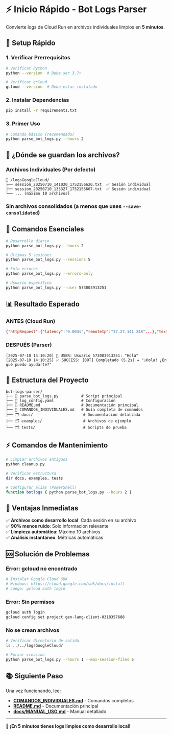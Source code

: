 # ⚡ Inicio Rápido - Bot Logs Parser

Convierte logs de Cloud Run en archivos individuales limpios en **5 minutos**.

## 🚀 **Setup Rápido**

### **1. Verificar Prerrequisitos**
```bash
# Verificar Python
python --version  # Debe ser 3.7+

# Verificar gcloud
gcloud --version  # Debe estar instalado
```

### **2. Instalar Dependencias**
```bash
pip install -r requirements.txt
```

### **3. Primer Uso**
```bash
# Comando básico (recomendado)
python parse_bot_logs.py --hours 2
```

## 📁 **¿Dónde se guardan los archivos?**

### **Archivos Individuales** (Por defecto)
```
📁 /logsGoogleCloud/
├── session_20250710_141020_1752156620.txt  ✅ Sesión individual
├── session_20250710_135327_1752155607.txt  ✅ Sesión individual  
└── ... (máximo 10 archivos)
```

### **Sin archivos consolidados** (a menos que uses `--save-consolidated`)

## 🎯 **Comandos Esenciales**

```bash
# Desarrollo diario
python parse_bot_logs.py --hours 2

# Últimas 5 sesiones
python parse_bot_logs.py --sessions 5

# Solo errores
python parse_bot_logs.py --errors-only

# Usuario específico
python parse_bot_logs.py --user 573003913251
```

## 📊 **Resultado Esperado**

### **ANTES** (Cloud Run)
```json
{"httpRequest":{"latency":"0.003s","remoteIp":"37.27.141.248"...},"textPayload":"Usuario 573003913251: Hola"}
```

### **DESPUÉS** (Parser)
```
[2025-07-10 14:10:20] 👤 USER: Usuario 573003913251: "Hola"
[2025-07-10 14:10:25] ✅ SUCCESS: [BOT] Completado (5.2s) → "¡Hola! ¿En qué puedo ayudarte?"
```

## 🔧 **Estructura del Proyecto**

```
bot-logs-parser/
├── 📄 parse_bot_logs.py          # Script principal
├── 📄 log_config.yaml            # Configuración
├── 📄 README.md                  # Documentación principal
├── 📄 COMANDOS_INDIVIDUALES.md   # Guía completa de comandos
├── 🗂️ docs/                      # Documentación detallada
├── 🗂️ examples/                  # Archivos de ejemplo
└── 🗂️ tests/                     # Scripts de prueba
```

## ⚡ **Comandos de Mantenimiento**

```bash
# Limpiar archivos antiguos
python cleanup.py

# Verificar estructura
dir docs, examples, tests

# Configurar alias (PowerShell)
function botlogs { python parse_bot_logs.py --hours 2 }
```

## 🎯 **Ventajas Inmediatas**

✅ **Archivos como desarrollo local**: Cada sesión en su archivo  
✅ **90% menos ruido**: Solo información relevante  
✅ **Limpieza automática**: Máximo 10 archivos  
✅ **Análisis instantáneo**: Métricas automáticas  

## 🆘 **Solución de Problemas**

### **Error: gcloud no encontrado**
```bash
# Instalar Google Cloud SDK
# Windows: https://cloud.google.com/sdk/docs/install
# Luego: gcloud auth login
```

### **Error: Sin permisos**
```bash
gcloud auth login
gcloud config set project gen-lang-client-0318357688
```

### **No se crean archivos**
```bash
# Verificar directorio de salida
ls ../../logsGoogleCloud/

# Forzar creación
python parse_bot_logs.py --hours 1 --max-session-files 5
```

## 📚 **Siguiente Paso**

Una vez funcionando, lee:
- **[COMANDOS_INDIVIDUALES.md](COMANDOS_INDIVIDUALES.md)** - Comandos completos
- **[README.md](README.md)** - Documentación principal
- **[docs/MANUAL_USO.md](docs/MANUAL_USO.md)** - Manual detallado

---

**🎉 ¡En 5 minutos tienes logs limpios como desarrollo local!** 